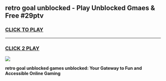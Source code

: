 
## retro goal unblocked - Play Unblocked Gmaes & Free #29ptv
<h3>
<a href="https://news.freeplayer.one?title=retro_goal_unblocked&ref=26F">CLICK TO PLAY</a></h3>
<hr>

<h3>
<a href="https://news.freeplayer.one?title=retro_goal_unblocked&ref=26F">CLICK 2 PLAY</a>
  
</h3>

<a href="https://news.freeplayer.one?title=retro_goal_unblocked&ref=26F/"><img src="https://clearcache.store/games.png"></a>


**retro goal unblocked games unblocked: Your Gateway to Fun and Accessible Online Gaming**
